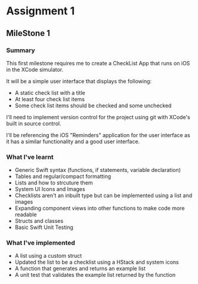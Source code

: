 #  Assignment 1

## MileStone 1

### Summary

This first milestone requires me to create a CheckList App that runs on iOS in the XCode simulator.

It will be a simple user interface that displays the following:
- A static check list with a title
- At least four check list items
- Some check list items should be checked and some unchecked

I'll need to implement version control for the project using git with XCode's built in source control.

I'll be referencing the iOS "Reminders" application for the user interface as it has a similar functionality and a good user interface.

### What I've learnt

- Generic Swift syntax (functions, if statements, variable declaration)
- Tables and regular/compact formatting
- Lists and how to strcuture them
- System UI Icons and Images
- Checklists aren't an inbuilt type but can be implemented using a list and images
- Expanding component views into other functions to make code more readable
- Structs and classes
- Basic Swift Unit Testing

### What I've implemented

- A list using a custom struct
- Updated the list to be a checklist using a HStack and system icons
- A function that generates and returns an example list 
- A unit test that validates the example list returned by the function
